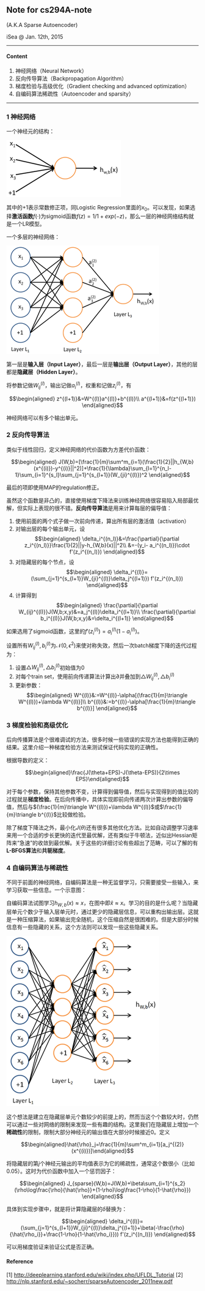 ## Note for cs294A-note

(A.K.A Sparse Autoencoder)

iSea @ Jan. 12th, 2015

---

#### Content

1. 神经网络（Neural Network）
2. 反向传导算法（Backpropagation Algorithm）
3. 梯度检验与高级优化（Gradient checking and advanced optimization）
4. 自编码算法稀疏性（Autoencoder and sparsity）

---

### 1 神经网络

一个神经元的结构：

![Single Neuron](./300px-SingleNeuron.png)

其中的+1表示常数修正项，同Logistic Regression里面的$x_0$。可以发现，如果选择**激活函数**$f(\cdot)$为sigmoid函数$f(z)=1/1+exp(-z)$，那么一层的神经网络结构就是一个LR模型。

一个多层的神经网络：

![Neural Network](./400px-Network331.png)

第一层是**输入层（Input Layer）**，最后一层是**输出层（Output Layer）**，其他的层都是**隐藏层（Hidden Layer）**。

将参数记做$W_{ij}^{(l)}$，输出记做$a^{(l)}_i$，权重和记做$z^{(l)}_i$，有

$$\begin{aligned}
z^{(l+1)}&=W^{(l)}a^{(l)}+b^{(l)}\\
a^{(l+1)}&=f(z^{(l+1)})
\end{aligned}$$

神经网络可以有多个输出单元。

### 2 反向传导算法

类似于线性回归，定义神经网络的代价函数为方差代价函数：

$$\begin{aligned}
J(W,b)=[\frac{1}{m}\sum^m_{i=1}(\frac{1}{2}||h_{W,b}(x^{(i)})-y^{(i)}||^2)]+\frac{1}{\lambda}\sum_{l=1}^{n_l-1}\sum_{i=1}^{s_l}\sum_{j=1}^{s_{l+1}}(W_{ji}^{(l)})^2
\end{aligned}$$

最后的项即使用MAP的regulation修正。

虽然这个函数是非凸的，直接使用梯度下降法来训练神经网络很容易陷入局部最优解，但实际上表现的很不错。**反向传导算法**是用来计算每层的偏导值：

1. 使用前面的两个式子做一次前向传递，算出所有层的激活值（activation）
2. 对输出层的每个输出单元，设
$$\begin{aligned}
\delta_i^{(n_l)}&=\frac{\partial}{\partial z_i^{(n_l)}}\frac{1}{2}||y-h_{W,b}(x)||^2\\
&=-(y_i- a_i^{(n_l)})\cdot f'(z_i^{(n_l)})
\end{aligned}$$
3. 对隐藏层的每个节点，设
$$\begin{aligned}
\delta_i^{(l)}=(\sum_{j=1}^{s_{l+1}}W_{ji}^{(l)}\delta_j^{(l+1)}) f'(z_i^{(n_l)})
\end{aligned}$$
4. 计算得到
$$\begin{aligned}
\frac{\partial}{\partial W_{ij}^{(l)}}J(W,b;x,y)&=a_j^{(l)}\delta_i^{(l+1)}\\
\frac{\partial}{\partial b_i^{(l)}}J(W,b;x,y)&=\delta_i^{(l+1)}
\end{aligned}$$

如果选用了sigmoid函数，这里的$f'(z_i^{(l)})=a_i^{(l)}(1-a_i^{(l)})$。

设置所有$W_{ij}^{(l)},b_i^{(l)}$为$\mathcal{N}(0,\epsilon^2)$来使对称失效，然后一次batch梯度下降的迭代过程为：

1. 设置$\triangle W_{ij}^{(l)},\triangle b_i^{(l)}$初始值为0
2. 对每个train set，使用前向传递算法计算出$\partial$并叠加到$\triangle W_{ij}^{(l)},\triangle b_i^{(l)}$
3. 更新参数：
$$\begin{aligned}
W^{(l)}&:=W^{(l)}-\alpha[(\frac{1}{m}\triangle W^{(l)})+\lambda W^{(l)}]\\
b^{(l)}&:=b^{(l)}-\alpha[\frac{1}{m}\triangle b^{(l)}]
\end{aligned}$$

### 3 梯度检验和高级优化

后向传播算法是个很难调试的方法，很多时候一些错误的实现方法也能得到正确的结果。这里介绍一种梯度检验方法来测试保证代码实现的正确性。

根据导数的定义：

$$\begin{aligned}\frac{J(\theta+EPS)-J(\theta-EPS)}{2\times EPS}\end{aligned}$$

对于每个参数，保持其他参数不变，计算得到偏导值，然后与实现得到的值比较的过程就是**梯度检验**。在后向传播中，具体实现即前向传递两次计算出参数的偏导值，然后与$(\frac{1}{m}\triangle W^{(l)})+\lambda W^{(l)}$或$\frac{1}{m}\triangle b^{(l)}$比较做检验。

除了梯度下降法之外，最小化$J(\theta)$还有很多其他优化方法。比如自动调整学习速率来用一个合适的步长更快的迭代至最优解，还有类似于牛顿法，近似出Hessian矩阵来“急速”的收敛到最优解。关于这些的详细讨论有些超出了范畴，可以了解的有**L-BFGS算法**和**共轭梯度**。

### 4 自编码算法与稀疏性

不同于前面的神经网络，自编码算法是一种无监督学习，只需要接受一些输入，来学习获取一些信息。一个示意图：

自编码算法试图学习$h_{W,b}(x)\approx x$，在图中即$\hat{x}\approx x$。学习的目的是什么呢？当隐藏层单元个数少于输入层单元时，通过更少的隐藏层信息，可以重构出输出层。这就是一种压缩算法，如果输出完全随机，这个压缩自然是很困难的。但是大部分时候信息有一些隐藏的关系，这个方法则可以发现一些这些隐藏关系。

![Autencoder](./400px-Autoencoder636.png)

这个想法是建立在隐藏层单元个数较少的前提上的，然而当这个个数较大时，仍然可以通过一些对网络的限制来发现一些有趣的结构。这里我们在隐藏层上增加一个**稀疏性**的限制，限制大部分神经元的输出值在大部分时候接近0。定义

$$\begin{aligned}\hat{\rho}_j=\frac{1}{m}\sum^m_{i=1}[a_j^{(2)}(x^{(i)})]\end{aligned}$$

将隐藏层的第$j$个神经元输出的平均值表示为它的稀疏性，通常这个数很小（比如0.05）。这时为代价函数中加入一个惩罚因子：

$$\begin{aligned}
J_{sparse}(W,b)=J(W,b)+\beta\sum_{i=1}^{s_2}(\rho\log\frac{\rho}{\hat{\rho}}+(1-\rho)\log\frac{1-\rho}{1-\hat{\rho}})
\end{aligned}$$

具体到实现步骤中，就是将计算隐藏层的$\delta$替换为：

$$\begin{aligned}
\delta_i^{(l)}=(\sum_{j=1}^{s_{l+1}}W_{ji}^{(l)}\delta_j^{(l+1)}+\beta(-\frac{\rho}{\hat{\rho_i}}+\frac{1-\rho}{1-\hat{\rho_i}})) f'(z_i^{(n_l)})
\end{aligned}$$

可以用梯度验证来验证公式是否正确。

#### Reference

[1] <http://deeplearning.stanford.edu/wiki/index.php/UFLDL_Tutorial>
[2] <http://nlp.stanford.edu/~socherr/sparseAutoencoder_2011new.pdf>